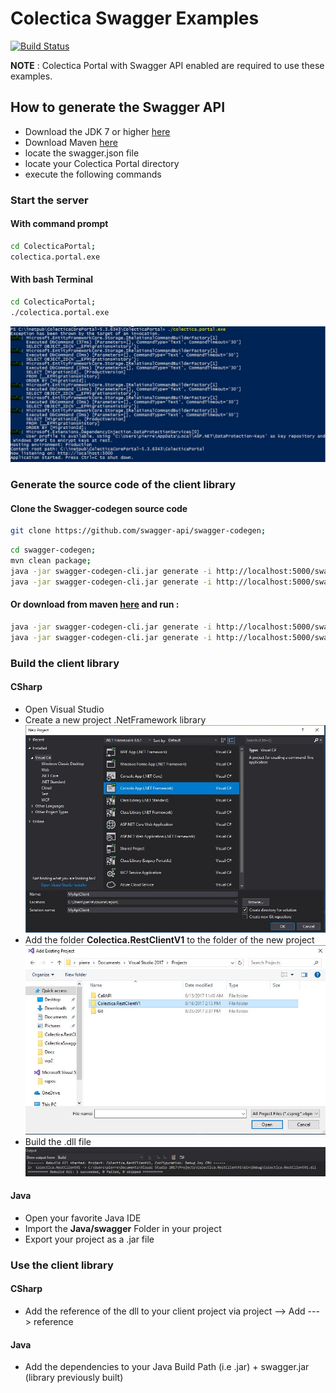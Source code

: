 # Colectica Swagger Examples
[![Build Status](https://api.travis-ci.org/pierreDebuisson/ColecticaSwaggerExamples.svg)](https://api.travis-ci.org/pierreDebuisson/ColecticaSwaggerExamples)

__NOTE__ : Colectica Portal with Swagger API enabled are required to use these examples.
## How to generate the Swagger API
- Download the JDK 7 or higher
[here](http://www.oracle.com/technetwork/java/javase/downloads/index.html)
- Download Maven
[here](http://maven.apache.org/download.cgi)
- locate the swagger.json file
- locate your Colectica Portal directory
- execute the following commands

### Start the server
#### With command prompt
```bash
cd ColecticaPortal;
colectica.portal.exe
```
#### With bash Terminal
```bash
cd ColecticaPortal;
./colectica.portal.exe
```
 ![alt tag](Docs/ServerStarted.JPG)

### Generate the source code of the client library
#### Clone the Swagger-codegen source code
```bash
git clone https://github.com/swagger-api/swagger-codegen;
```

```bash
cd swagger-codegen;
mvn clean package;
java -jar swagger-codegen-cli.jar generate -i http://localhost:5000/swagger/v1/swagger.json -l java -o c:\YourTargetJavaFolder;
java -jar swagger-codegen-cli.jar generate -i http://localhost:5000/swagger/v1/swagger.json -l csharp -o c:\YourTargetCSharpFolder
```

#### Or download from maven [here](https://mvnrepository.com/artifact/io.swagger/swagger-codegen-cli) and run : 
```bash
java -jar swagger-codegen-cli.jar generate -i http://localhost:5000/swagger/v1/swagger.json -l java -o c:\YourTargetJavaFolder;
java -jar swagger-codegen-cli.jar generate -i http://localhost:5000/swagger/v1/swagger.json -l csharp -o c:\YourTargetCSharpFolder
```

### Build the client library
#### CSharp
* Open Visual Studio
* Create a new project .NetFramework library
![alt tag](Docs/NewProjectCSharp.JPG)
* Add the folder **Colectica.RestClientV1** to the folder of the new project
![alt tag](Docs/AddProjectCSharp.JPG)
* Build the .dll file
![alt tag](Docs/BuildMessage.JPG)

#### Java
* Open your favorite Java IDE
* Import the **Java/swagger** Folder in your project
* Export your project as a .jar file

### Use the client library
#### CSharp
* Add the reference of the dll to your client project via project --> Add ---> reference

#### Java
* Add the dependencies to your Java Build Path (i.e .jar) + swagger.jar (library previously built)
